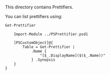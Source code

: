 This directory contains Prettifiers.

You can list prettifiers using:

~~~PowerShell
Get-Prettifier
~~~

~~~PipeScript{
    Import-Module ../PSPrettifier.psd1

    [PSCustomObject]@{
        Table = Get-Prettifier |
            .Name {
                "[$_.DisplayName]($($_.Name))"
            } .Synopsis
    }
}
~~~


